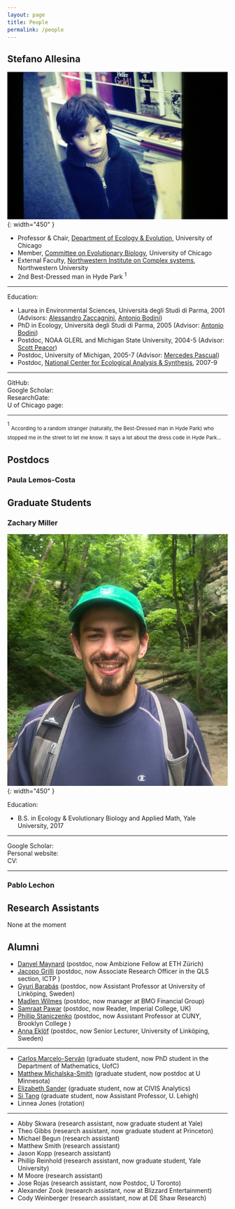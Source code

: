 ```yaml
---
layout: page
title: People
permalink: /people
---
```


## Stefano Allesina

![Stefano as a young man](/assets/img/stefano_kid.JPG){: width="450" }

* Professor & Chair, [Department of Ecology & Evolution](https://ecologyandevolution.uchicago.edu/), University of Chicago
* Member, [Committee on Evolutionary Biology](https://evbio.uchicago.edu/), University of Chicago
* External Faculty, [Northwestern Institute on Complex systems](https://www.nico.northwestern.edu/), Northwestern University
* 2nd Best-Dressed man in Hyde Park $^1$

*** 

Education:
- Laurea in Environmental Sciences, Università degli Studi di Parma, 2001 (Advisors: [Alessandro Zaccagnini](http://people.dmi.unipr.it/alessandro.zaccagnini/), [Antonio Bodini](https://scholar.google.com/citations?user=WYphSZgAAAAJ&hl=en)) 
- PhD in Ecology, Università degli Studi di Parma, 2005 (Advisor: [Antonio Bodini](https://scholar.google.com/citations?user=WYphSZgAAAAJ&hl=en))
- Postdoc, NOAA GLERL and Michigan State University, 2004-5 (Advisor: [Scott Peacor](https://www.canr.msu.edu/people/scott_peacor))
- Postdoc, University of Michigan, 2005-7 (Advisor: [Mercedes Pascual](https://voices.uchicago.edu/mercedespascual/))
- Postdoc, [National Center for Ecological Analysis & Synthesis](https://www.nceas.ucsb.edu/), 2007-9


***

GitHub: <a href="https://www.github.com/StefanoAllesina" target="_blank"><i class="fa fa-github" aria-hidden="true"></i></a> <br>
Google Scholar: <a href="https://scholar.google.com/citations?user=14DTOacAAAAJ&hl=en" target="_blank"><i class="fa fa-graduation-cap" aria-hidden="true"></i></a><br>
ResearchGate: <a href="https://www.researchgate.net/profile/Stefano-Allesina" target="_blank"><i class="fa fa-university" aria-hidden="true"></i></a><br>
U of Chicago page: <a href="https://ecologyandevolution.uchicago.edu/faculty/stefano-allesina-phd" target="_blank"><i class="fa fa-address-card" aria-hidden="true"></i></a>

***

$^1$ <sub>According to a random stranger (naturally, the Best-Dressed man in Hyde Park) who stopped me in the street to let me know. It says a lot about the dress code in Hyde Park...<sub>

## Postdocs

### Paula Lemos-Costa

## Graduate Students

### Zachary Miller

![Zach Miller](/assets/img/zach.jpg){: width="450" }

Education:
- B.S. in Ecology & Evolutionary Biology and Applied Math, Yale University, 2017

*** 

Google Scholar: <a href="https://scholar.google.com/citations?user=0IL4BlIAAAAJ" target="_blank"><i class="fa fa-graduation-cap" aria-hidden="true"></i></a><br>
Personal website: <a href="https://zacharyrmiller.netlify.app/" target="_blank"><i class="fa fa-globe" aria-hidden="true"></i></a><br>
CV: <a href="assets/img/Zach_Miller_CV_9_2021.pdf" target="_blank"><i class="fa fa-file" aria-hidden="true"></i></a>


*** 

### Pablo Lechon


## Research Assistants

None at the moment

## Alumni

* [Danyel Maynard](https://www.maynardecology.com/) (postdoc, now  Ambizione Fellow at ETH Zürich)
* [Jacopo Grilli](https://jacopogrilli.github.io/) (postdoc, now Associate Research Officer in the QLS section, ICTP )
* [Gyuri Barabás](https://liu.se/en/employee/gyoba85) (postdoc, now Assistant Professor at University of Linköping, Sweden)
* [Madlen Wilmes](https://www.linkedin.com/in/madlen-wilmes-a4342078) (postdoc, now manager at BMO Financial Group)
* [Samraat Pawar](https://www.imperial.ac.uk/people/s.pawar) (postdoc, now Reader, Imperial College, UK)
* [Phillip Staniczenko](https://www.brooklyn.cuny.edu/web/academics/faculty/faculty_profile.jsp?faculty=1398) (postdoc, now Assistant Professor at CUNY, Brooklyn College )
* [Anna Eklöf](https://liu.se/en/employee/annek49) (postdoc, now Senior Lecturer, University of Linköping, Sweden)

***

* [Carlos Marcelo-Serván](https://mathematics.uchicago.edu/people/profile/carlos-andres-marcelo-sevran/) (graduate student, now PhD student in the Department of Mathematics, UofC)
* [Matthew Michalska-Smith](https://michalska-smith.com/) (graduate student, now postdoc at U Minnesota)
* [Elizabeth Sander](http://www.elisander.com/about/) (graduate student, now at CIVIS Analytics)
* [Si Tang](https://www.lehigh.edu/~sit218/) (graduate student, now Assistant Professor, U. Lehigh)
* Linnea Jones (rotation)

***

* Abby Skwara (research assistant, now graduate student at Yale)
* Theo Gibbs (research assistant, now graduate student at Princeton)
* Michael Begun (research assistant)
* Matthew Smith (research assistant)
* Jason Kopp (research assistant)
* Phillip Reinhold (research assistant, now graduate student, Yale University)
* M Moore (research assistant)
* Jose Rojas (research assistant, now Postdoc, U Toronto)
* Alexander Zook (research assistant, now at Blizzard Entertainment)
* Cody Weinberger (research assistant, now at DE Shaw Research)

